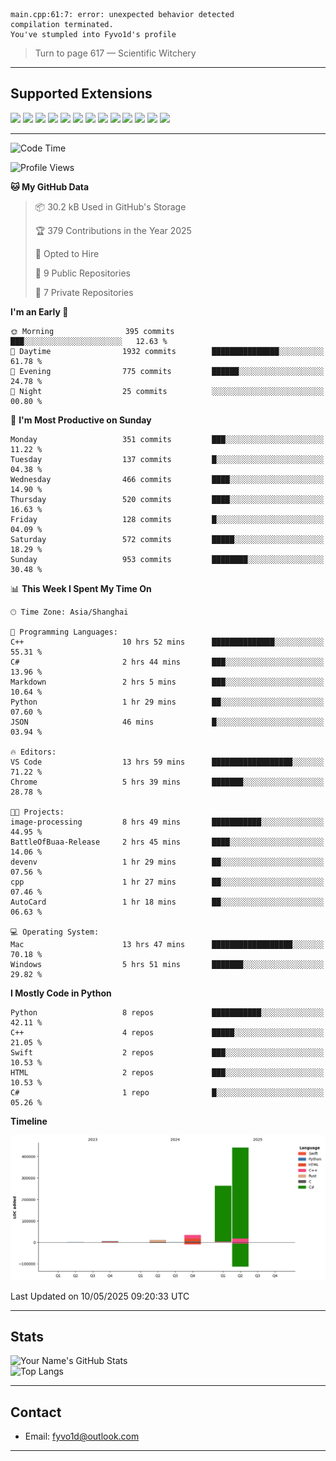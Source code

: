 ```
main.cpp:61:7: error: unexpected behavior detected
compilation terminated.
You've stumpled into Fyvo1d's profile
```

> Turn to page 617 — Scientific Witchery

---

## Supported Extensions

<p align="left">
  <img src="https://cdn.jsdelivr.net/gh/devicons/devicon/icons/cplusplus/cplusplus-original.svg" height="40" />
  <img src="https://cdn.jsdelivr.net/gh/devicons/devicon/icons/csharp/csharp-original.svg" height="40" />
  <img src="https://cdn.jsdelivr.net/gh/devicons/devicon/icons/python/python-original.svg" height="40" />
  <img src="https://cdn.jsdelivr.net/gh/devicons/devicon/icons/swift/swift-original.svg" height="40" />
  <img src="https://cdn.jsdelivr.net/gh/devicons/devicon/icons/git/git-original.svg" height="40" />
  <img src="https://cdn.jsdelivr.net/gh/devicons/devicon/icons/docker/docker-original.svg" height="40" />
  <img src="https://cdn.jsdelivr.net/gh/devicons/devicon/icons/vscode/vscode-original.svg" height="40" />
  <img src="https://www.vulkan.org/user/themes/vulkan/images/logo/vulkan-logo.svg" height="40" />
  <img src="https://cdn.jsdelivr.net/gh/devicons/devicon/icons/opengl/opengl-original.svg" height="40" />
  <img src="https://cdn.jsdelivr.net/gh/devicons/devicon/icons/pytorch/pytorch-original.svg" height="40" />
  <img src="https://cdn.jsdelivr.net/gh/devicons/devicon/icons/unity/unity-original.svg" height="40" />
  <img src="https://cdn.jsdelivr.net/gh/devicons/devicon/icons/unrealengine/unrealengine-original.svg" height="40" />
  <img src="https://cdn.jsdelivr.net/gh/devicons/devicon/icons/cmake/cmake-original.svg" height="40" />
</p>


---

<!--START_SECTION:waka-->
![Code Time](http://img.shields.io/badge/Code%20Time-128%20hrs%2059%20mins-blue)

![Profile Views](http://img.shields.io/badge/Profile%20Views-4-blue)

**🐱 My GitHub Data** 

> 📦 30.2 kB Used in GitHub's Storage 
 > 
> 🏆 379 Contributions in the Year 2025
 > 
> 💼 Opted to Hire
 > 
> 📜 9 Public Repositories 
 > 
> 🔑 7 Private Repositories 
 > 
**I'm an Early 🐤** 

```text
🌞 Morning                395 commits         ███░░░░░░░░░░░░░░░░░░░░░░   12.63 % 
🌆 Daytime                1932 commits        ███████████████░░░░░░░░░░   61.78 % 
🌃 Evening                775 commits         ██████░░░░░░░░░░░░░░░░░░░   24.78 % 
🌙 Night                  25 commits          ░░░░░░░░░░░░░░░░░░░░░░░░░   00.80 % 
```
📅 **I'm Most Productive on Sunday** 

```text
Monday                   351 commits         ███░░░░░░░░░░░░░░░░░░░░░░   11.22 % 
Tuesday                  137 commits         █░░░░░░░░░░░░░░░░░░░░░░░░   04.38 % 
Wednesday                466 commits         ████░░░░░░░░░░░░░░░░░░░░░   14.90 % 
Thursday                 520 commits         ████░░░░░░░░░░░░░░░░░░░░░   16.63 % 
Friday                   128 commits         █░░░░░░░░░░░░░░░░░░░░░░░░   04.09 % 
Saturday                 572 commits         █████░░░░░░░░░░░░░░░░░░░░   18.29 % 
Sunday                   953 commits         ████████░░░░░░░░░░░░░░░░░   30.48 % 
```


📊 **This Week I Spent My Time On** 

```text
🕑︎ Time Zone: Asia/Shanghai

💬 Programming Languages: 
C++                      10 hrs 52 mins      ██████████████░░░░░░░░░░░   55.31 % 
C#                       2 hrs 44 mins       ███░░░░░░░░░░░░░░░░░░░░░░   13.96 % 
Markdown                 2 hrs 5 mins        ███░░░░░░░░░░░░░░░░░░░░░░   10.64 % 
Python                   1 hr 29 mins        ██░░░░░░░░░░░░░░░░░░░░░░░   07.60 % 
JSON                     46 mins             █░░░░░░░░░░░░░░░░░░░░░░░░   03.94 % 

🔥 Editors: 
VS Code                  13 hrs 59 mins      ██████████████████░░░░░░░   71.22 % 
Chrome                   5 hrs 39 mins       ███████░░░░░░░░░░░░░░░░░░   28.78 % 

🐱‍💻 Projects: 
image-processing         8 hrs 49 mins       ███████████░░░░░░░░░░░░░░   44.95 % 
BattleOfBuaa-Release     2 hrs 45 mins       ████░░░░░░░░░░░░░░░░░░░░░   14.06 % 
devenv                   1 hr 29 mins        ██░░░░░░░░░░░░░░░░░░░░░░░   07.56 % 
cpp                      1 hr 27 mins        ██░░░░░░░░░░░░░░░░░░░░░░░   07.46 % 
AutoCard                 1 hr 18 mins        ██░░░░░░░░░░░░░░░░░░░░░░░   06.63 % 

💻 Operating System: 
Mac                      13 hrs 47 mins      ██████████████████░░░░░░░   70.18 % 
Windows                  5 hrs 51 mins       ███████░░░░░░░░░░░░░░░░░░   29.82 % 
```

**I Mostly Code in Python** 

```text
Python                   8 repos             ███████████░░░░░░░░░░░░░░   42.11 % 
C++                      4 repos             █████░░░░░░░░░░░░░░░░░░░░   21.05 % 
Swift                    2 repos             ███░░░░░░░░░░░░░░░░░░░░░░   10.53 % 
HTML                     2 repos             ███░░░░░░░░░░░░░░░░░░░░░░   10.53 % 
C#                       1 repo              █░░░░░░░░░░░░░░░░░░░░░░░░   05.26 % 
```



**Timeline**

![Lines of Code chart](https://raw.githubusercontent.com/FyVoid/FyVoid/main/assets/bar_graph.png)


 Last Updated on 10/05/2025 09:20:33 UTC
<!--END_SECTION:waka-->

---

## Stats

![Your Name's GitHub Stats](https://github-readme-stats.vercel.app/api?username=fyvoid&show_icons=true&theme=tokyonight)  
![Top Langs](https://github-readme-stats.vercel.app/api/top-langs/?username=fyvoid&layout=compact&theme=tokyonight)

---

## Contact

- Email: [fyvo1d@outlook.com](fyvo1d@outlook.com)  

---
